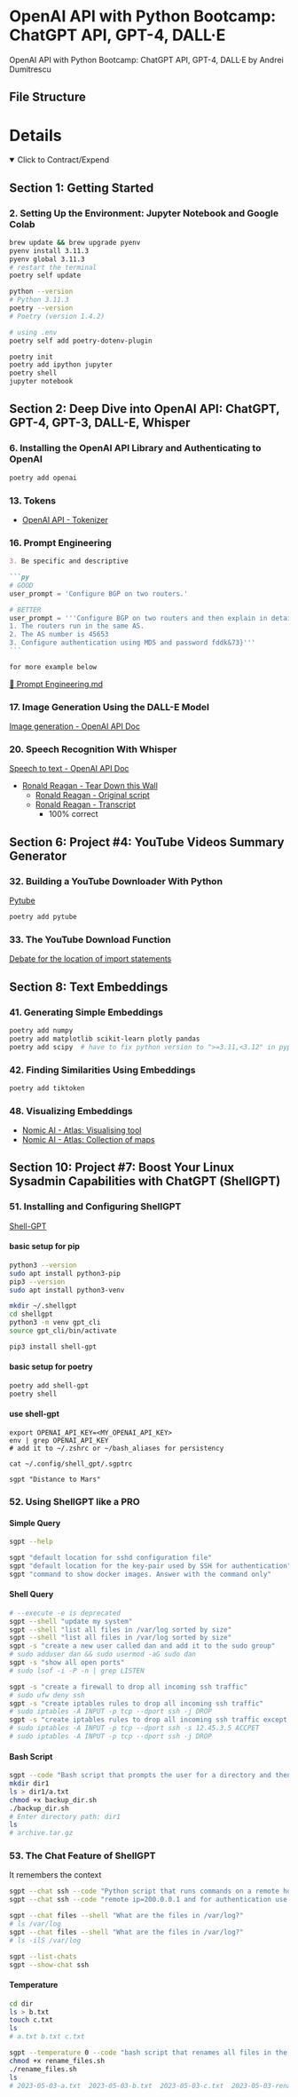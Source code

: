 # OpenAI API with Python Bootcamp: ChatGPT API, GPT-4, DALL·E

OpenAI API with Python Bootcamp: ChatGPT API, GPT-4, DALL·E by Andrei Dumitrescu

## File Structure

# Details

<details open>
  <summary>Click to Contract/Expend</summary>

## Section 1: Getting Started

### 2. Setting Up the Environment: Jupyter Notebook and Google Colab

```sh
brew update && brew upgrade pyenv
pyenv install 3.11.3
pyenv global 3.11.3
# restart the terminal
poetry self update

python --version
# Python 3.11.3
poetry --version
# Poetry (version 1.4.2)

# using .env
poetry self add poetry-dotenv-plugin
```

```sh
poetry init
poetry add ipython jupyter
poetry shell
jupyter notebook
```

## Section 2: Deep Dive into OpenAI API: ChatGPT, GPT-4, GPT-3, DALL-E, Whisper

### 6. Installing the OpenAI API Library and Authenticating to OpenAI

```sh
poetry add openai
```

### 13. Tokens

- [OpenAI API - Tokenizer](https://platform.openai.com/tokenizer)

### 16. Prompt Engineering

````md
3. Be specific and descriptive

```py
# GOOD
user_prompt = 'Configure BGP on two routers.'

# BETTER
user_prompt = '''Configure BGP on two routers and then explain in detail each command.
1. The routers run in the same AS.
2. The AS number is 45653
3. Configure authentication using MD5 and password fddk&73}'''
```

for more example below
````

[📁 Prompt Engineering.md](./02-dive-into-openai-api/16-prompts.md)

### 17. Image Generation Using the DALL-E Model

[Image generation - OpenAI API Doc](https://platform.openai.com/docs/guides/images)

### 20. Speech Recognition With Whisper

[Speech to text - OpenAI API Doc](https://platform.openai.com/docs/guides/speech-to-text)

- [Ronald Reagan - Tear Down this Wall](http://www.historyplace.com/speeches/reagan-tear-down.htm)
  - [Ronald Reagan - Original script](./02-dive-into-openai-api/19-rr-original.txt)
  - [Ronald Reagan - Transcript](./02-dive-into-openai-api/19-rr-original.txt)
    - 100% correct

## Section 6: Project #4: YouTube Videos Summary Generator

### 32. Building a YouTube Downloader With Python

[Pytube](https://pytube.io/en/latest/index.html)

```sh
poetry add pytube
```

### 33. The YouTube Download Function

[Debate for the location of import statements](https://stackoverflow.com/questions/128478/should-import-statements-always-be-at-the-top-of-a-module)

## Section 8: Text Embeddings

### 41. Generating Simple Embeddings

```sh
poetry add numpy
poetry add matplotlib scikit-learn plotly pandas
poetry add scipy  # have to fix python version to ">=3.11,<3.12" in pyproject.toml
```

### 42. Finding Similarities Using Embeddings

```sh
poetry add tiktoken
```

### 48. Visualizing Embeddings

- [Nomic AI - Atlas: Visualising tool](https://docs.nomic.ai/index.html)
- [Nomic AI - Atlas: Collection of maps](https://docs.nomic.ai/collection_of_maps.html)

## Section 10: Project #7: Boost Your Linux Sysadmin Capabilities with ChatGPT (ShellGPT)

### 51. Installing and Configuring ShellGPT

[Shell-GPT](https://github.com/TheR1D/shell_gpt)

#### basic setup for pip

```sh
python3 --version
sudo apt install python3-pip
pip3 --version
sudo apt install python3-venv

mkdir ~/.shellgpt
cd shellgpt
python3 -m venv gpt_cli
source gpt_cli/bin/activate

pip3 install shell-gpt
```

#### basic setup for poetry

```sh
poetry add shell-gpt
poetry shell
```

#### use shell-gpt

```
export OPENAI_API_KEY=<MY_OPENAI_API_KEY>
env | grep OPENAI_API_KEY
# add it to ~/.zshrc or ~/bash_aliases for persistency

cat ~/.config/shell_gpt/.sgptrc

sgpt "Distance to Mars"
```

### 52. Using ShellGPT like a PRO

#### Simple Query

```sh
sgpt --help

sgpt "default location for sshd configuration file"
sgpt "default location for the key-pair used by SSH for authentication"
sgpt "command to show docker images. Answer with the command only"
```

#### Shell Query

```sh
# --execute -e is deprecated
sgpt --shell "update my system"
sgpt --shell "list all files in /var/log sorted by size"
sgpt --shell "list all files in /var/log sorted by size"
sgpt -s "create a new user called dan and add it to the sudo group"
# sudo adduser dan && sudo usermod -aG sudo dan
sgpt -s "show all open ports"
# sudo lsof -i -P -n | grep LISTEN
```

```sh
sgpt -s "create a firewall to drop all incoming ssh traffic"
# sudo ufw deny ssh
sgpt -s "create iptables rules to drop all incoming ssh traffic"
# sudo iptables -A INPUT -p tcp --dport ssh -j DROP
sgpt -s "create iptables rules to drop all incoming ssh traffic except coming from 12.45.3.5"
# sudo iptables -A INPUT -p tcp --dport ssh -s 12.45.3.5 ACCPET
# sudo iptables -A INPUT -p tcp --dport ssh -j DROP
```

#### Bash Script

```sh
sgpt --code "Bash script that prompts the user for a directory and then creates an archive of that directory. Also check that the directory exists" > backup_dir.sh
mkdir dir1
ls > dir1/a.txt
chmod +x backup_dir.sh
./backup_dir.sh
# Enter directory path: dir1
ls
# archive.tar.gz
```

### 53. The Chat Feature of ShellGPT

It remembers the context

```sh
sgpt --chat ssh --code "Python script that runs commands on a remote host using ssh" > remote_ssh.py
sgpt --chat ssh --code "remote ip=200.0.0.1 and for authentication use: user=admin, password=asdfasdfsecret, port=99" > remote_ssh_2.py
```

```sh
sgpt --chat files --shell "What are the files in /var/log?"
# ls /var/log
sgpt --chat files --shell "What are the files in /var/log?"
# ls -ilS /var/log
```

```sh
sgpt --list-chats
sgpt --show-chat ssh
```

#### Temperature

```sh
cd dir
ls > b.txt
touch c.txt
ls
# a.txt b.txt c.txt

sgpt --temperature 0 --code "bash script that renames all files in the current directory to \"current date\" + \"old name\"" > rename_files.sh
chmod +x rename_files.sh
./rename_files.sh
ls
# 2023-05-03-a.txt  2023-05-03-b.txt  2023-05-03-c.txt  2023-05-03-rename_files.sh
```

</details>
